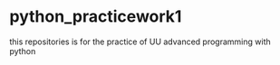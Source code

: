 # python_practicework1
this repositories is for the practice of UU advanced programming with python
